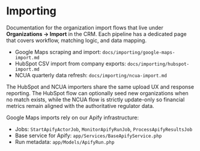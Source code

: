 # Importing

Documentation for the organization import flows that live under **Organizations → Import** in the CRM. Each pipeline has a dedicated page that covers workflow, matching logic, and data mapping.

-   Google Maps scraping and import: `docs/importing/google-maps-import.md`
-   HubSpot CSV import from company exports: `docs/importing/hubspot-import.md`
-   NCUA quarterly data refresh: `docs/importing/ncua-import.md`

The HubSpot and NCUA importers share the same upload UX and response reporting. The HubSpot flow can optionally seed new organizations when no match exists, while the NCUA flow is strictly update-only so financial metrics remain aligned with the authoritative regulator data.

Google Maps imports rely on our Apify infrastructure:

-   Jobs: `StartApifyActorJob`, `MonitorApifyRunJob`, `ProcessApifyResultsJob`
-   Base service for Apify: `app/Services/BaseApifyService.php`
-   Run metadata: `app/Models/ApifyRun.php`
